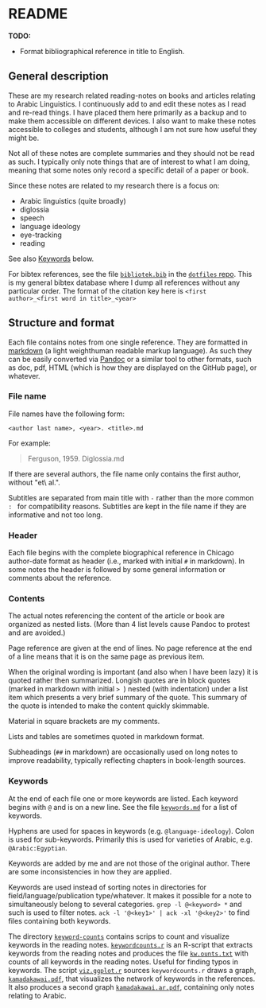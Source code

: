 # README

**TODO:**

- Format bibliographical reference in title to English.

## General description

These are my research related reading-notes on books and articles relating to Arabic Linguistics. I continuously add to and edit these notes as I read and re-read things. I have placed them here primarily as a backup and to make them accessible on different devices. I also want to make these notes accessible to colleges and students, although I am not sure how useful they might be.

Not all of these notes are complete summaries and they should not be read as such. I typically only note things that are of interest to what I am doing, meaning that some notes only record a specific detail of a paper or book.

Since these notes are related to my research there is a focus on:

- Arabic linguistics (quite broadly)
- diglossia
- speech
- language ideology
- eye-tracking
- reading

See also [Keywords](#keywords) below.

For bibtex references, see the file [`bibliotek.bib`](https://github.com/andreasmhallberg/dotfile/mylatexstuff/blob/master/bibliotek.bib) in the [`dotfiles` repo](https://github.com/andreasmhallberg/dotfiles). This is my general bibtex database where I dump all references without any particular order. The format of the citation key here is 
`<first author>_<first word in title>_<year>`


## Structure and format

Each file contains notes from one single reference. They are formatted in [markdown](https://daringfireball.net/projects/markdown/syntax) (a light weighthuman readable markup language). As such they can be easily converted via [Pandoc](http://pandoc.org) or a similar tool to other formats, such as doc, pdf, HTML (which is how they are displayed on the GitHub page), or whatever. 

### File name

File names have the following form:

```
<author last name>, <year>. <title>.md
```

For example:

> Ferguson, 1959. Diglossia.md

If there are several authors, the file name only contains the first author, without "et\ al.".

Subtitles are separated from main title with ` - ` rather than the more common `: ` for compatibility reasons. Subtitles are kept in the file name if they are informative and not too long.

### Header

Each file begins with the complete biographical reference in Chicago author-date format as header (i.e., marked with initial `#` in markdown). In some notes the header is followed by some general information or comments about the reference.

### Contents

The actual notes referencing the content of the article or book are organized as nested lists. (More than 4 list levels cause Pandoc to protest and are avoided.)

Page reference are given at the end of lines. No page reference at the end of a line means that it is on the same page as previous item.

When the original wording is important (and also when I have been lazy) it is quoted rather then summarized. Longish quotes are in block quotes (marked in markdown with initial `> `) nested (with indentation) under a list item which presents a very brief summary of the quote. This summary of the quote is intended to make the content quickly skimmable.

Material in square brackets are my comments.

Lists and tables are sometimes quoted in markdown format.

Subheadings (`##` in markdown) are occasionally used on long notes to improve readability, typically reflecting chapters in book-length sources.

### Keywords

At the end of each file one or more keywords are listed. Each keyword begins with `@` and is on a new line. See the file [`keywords.md`](https://github.com/andreasmhallberg/readingnotes/blob/master/Keywords.md) for a list of keywords. 

Hyphens are used for spaces in keywords (e.g. `@language-ideology`). Colon is used for sub-keywords. Primarily this is used for varieties of Arabic, e.g. `@Arabic:Egyptian`.

Keywords are added by me and are not those of the original author. There are some inconsistencies in how they are applied.

Keywords are used instead of sorting notes in directories for field/language/publication type/whatever. It makes it possible for a note to simultaneously belong to several categories. `grep -l @<keyword> *` and such is used to filter notes. `ack -l '@<key1>' | ack -xl '@<key2>'` to find files containing both keywords.

The directory [`keyword-counts`](keyword-counts/) contains scrips to count and visualize keywords in the reading notes.
[`keywordcounts.r`](keyword-counts/keywordcounts.r)
is an R-script that extracts keywords from the reading notes and produces the file [`kw.ounts.txt`](keyword-counts/kw.counts.txt)
with counts of all keywords in the reading notes. Useful for finding typos in keywords. The script [`viz.ggplot.r`](keyword-counts/viz.ggplot.r)
sources `keywordcounts.r` draws a graph, [`kamadakawai.pdf`](keyword-counts/kamadakawai.pdf), that visualizes the network of keywords in the references.
It also produces a second graph [`kamadakawai.ar.pdf`](keyword-counts/kamadakawai.ar.pdf), containing only notes relating to Arabic.
